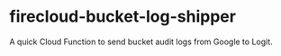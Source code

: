 # firecloud-bucket-log-shipper
A quick Cloud Function to send bucket audit logs from Google to Logit.
